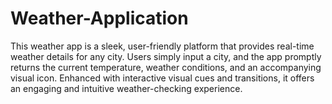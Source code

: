 <h1>Weather-Application</h1>
<p>This weather app is a sleek, user-friendly platform that provides real-time weather details for any city. Users simply input a city, and the app promptly returns the current temperature, weather conditions, and an accompanying visual icon. Enhanced with interactive visual cues and transitions, it offers an engaging and intuitive weather-checking experience.</p>
